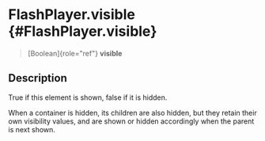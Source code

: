 FlashPlayer.visible {#FlashPlayer.visible}
===================

> [Boolean]{role="ref"} **visible**

Description
-----------

True if this element is shown, false if it is hidden.

When a container is hidden, its children are also hidden, but they
retain their own visibility values, and are shown or hidden accordingly
when the parent is next shown.
